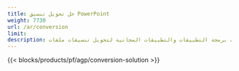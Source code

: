 ```yaml
---
title: حل تحويل تنسيق PowerPoint
weight: 7730
url: /ar/conversion
limit: 
description: واجهات برمجة التطبيقات والتطبيقات المجانية لتحويل تنسيقات ملفات PPT و PPTX و POTX و POTM و ODP
---
```


{{< blocks/products/pf/agp/conversion-solution >}} 